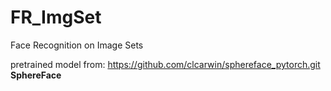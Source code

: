 # FR_ImgSet
Face Recognition on Image Sets

pretrained model from: https://github.com/clcarwin/sphereface_pytorch.git **SphereFace**

